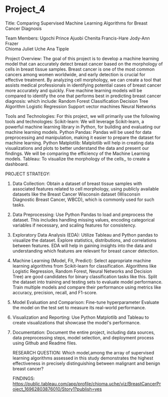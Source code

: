# Project_4

Title: Comparing Supervised Machine Learning Algorithms for Breast Cancer Diagnosis

Team Members:
Ugochi Prince Ajuobi
Chenita Francis-Hare
Jody-Ann Frazer  
Chioma Juliet Uche
Ana Tipple

Project Overview:
The goal of this project is to develop a machine learning model that can accurately detect breast cancer based on the morphology of cells in breast tissue samples. Breast cancer is one of the most common cancers among women worldwide, and early detection is crucial for effective treatment. By analyzing cell morphology, we can create a tool that assists medical professionals in identifying potential cases of breast cancer more accurately and quickly.
Five machine learning models will be compared to identify the one that performs best in predicting breast cancer diagnosis: which include:
Random Forest Classification
Decision Tree Algorithm
Logistic Regression
Support vector machines
Neural Networks

Tools and Technologies:
For this project, we will primarily use the following tools and technologies:
Scikit-learn: We will leverage Scikit-learn, a powerful machine learning library in Python, for building and evaluating our machine learning models.
Python Pandas: Pandas will be used for data preprocessing and manipulation, making it easier to prepare the dataset for machine learning.
Python Matplotlib: Matplotlib will help in creating data visualizations and plots to better understand the data and present our findings. We will be comparing the efficiency of the Machine Learning models.
Tableau: To visualize the morphology of the cells,, to create a dashboard.

PROJECT STRATEGY:

1. Data Collection:
   Obtain a dataset of breast tissue samples with associated features related to cell morphology, using publicly available datasets like the Breast Cancer Wisconsin dataset (Wisconsin Diagnostic Breast Cancer, WBCD), which is commonly used for such tasks.
2. Data Preprocessing:
   Use Python Pandas to load and preprocess the dataset. This includes handling missing values, encoding categorical variables if necessary, and scaling features for consistency.
3. Exploratory Data Analysis (EDA):
   Utilize Tableau and Python pandas to visualize the dataset. Explore statistics, distributions, and correlations between features. EDA will help in gaining insights into the data and understanding which features are relevant for breast cancer detection.
4. Machine Learning (Model, Fit, Predict):
   Select appropriate machine learning algorithms from Scikit-learn for classification. Algorithms like Logistic Regression, Random Forest, Neural Networks and Decision Tree) are good candidates for binary classification tasks like this.
   Split the dataset into training and testing sets to evaluate model performance.
   Train multiple models and compare their performance using metrics like accuracy, precision, recall, and F1-score.
5. Model Evaluation and Comparison:
   Fine-tune hyperparameter
   Evaluate the model on the test set to measure its real-world performance.
6. Visualization and Reporting:
   Use Python Matplotlib and Tableau to create visualizations that showcase the model's performance.
7. Documentation:
   Document the entire project, including data sources, data preprocessing steps, model selection, and deployment process using Github and Readme files.

   RESEARCH QUESTION: Which model,among the array of supervised learning algorithms assessed in this study demonstrates the highest effectiveness in precisely distinguishing between malignant and benign breast cancer?

   FINDINGS:
   https://public.tableau.com/app/profile/chioma.uche/viz/BreastCancerProject_16962803876010/Story1?publish=yes
